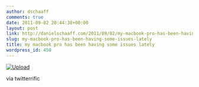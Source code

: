 ```yaml
---
author: dschaaff
comments: true
date: 2011-09-02 20:44:38+00:00
layout: post
link: http://danielschaaff.com/2011/09/02/my-macbook-pro-has-been-having-some-issues-lately/
slug: my-macbook-pro-has-been-having-some-issues-lately
title: my macbook pro has been having some issues lately
wordpress_id: 450
---
```


[![Upload](http://posterous.com/getfile/files.posterous.com/danielschaaff/qgoGpemxJIowucDGwfwygoxhJyGmyxqfsGHsCbJDvfykeuoJGqzxqaeqtjGE/upload.jpg.scaled500.jpg)](http://posterous.com/getfile/files.posterous.com/danielschaaff/qgoGpemxJIowucDGwfwygoxhJyGmyxqfsGHsCbJDvfykeuoJGqzxqaeqtjGE/upload.jpg.scaled1000.jpg)

  

via twitterrific

